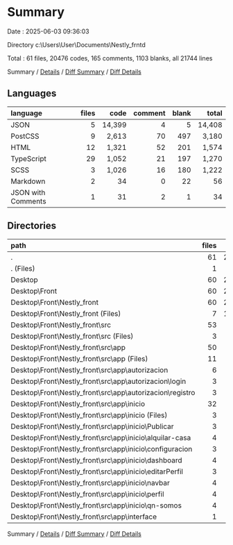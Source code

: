 # Summary

Date : 2025-06-03 09:36:03

Directory c:\\Users\\User\\Documents\\Nestly_frntd

Total : 61 files,  20476 codes, 165 comments, 1103 blanks, all 21744 lines

Summary / [Details](details.md) / [Diff Summary](diff.md) / [Diff Details](diff-details.md)

## Languages
| language | files | code | comment | blank | total |
| :--- | ---: | ---: | ---: | ---: | ---: |
| JSON | 5 | 14,399 | 4 | 5 | 14,408 |
| PostCSS | 9 | 2,613 | 70 | 497 | 3,180 |
| HTML | 12 | 1,321 | 52 | 201 | 1,574 |
| TypeScript | 29 | 1,052 | 21 | 197 | 1,270 |
| SCSS | 3 | 1,026 | 16 | 180 | 1,222 |
| Markdown | 2 | 34 | 0 | 22 | 56 |
| JSON with Comments | 1 | 31 | 2 | 1 | 34 |

## Directories
| path | files | code | comment | blank | total |
| :--- | ---: | ---: | ---: | ---: | ---: |
| . | 61 | 20,476 | 165 | 1,103 | 21,744 |
| . (Files) | 1 | 20 | 0 | 8 | 28 |
| Desktop | 60 | 20,456 | 165 | 1,095 | 21,716 |
| Desktop\\Front | 60 | 20,456 | 165 | 1,095 | 21,716 |
| Desktop\\Front\\Nestly_front | 60 | 20,456 | 165 | 1,095 | 21,716 |
| Desktop\\Front\\Nestly_front (Files) | 7 | 14,444 | 6 | 20 | 14,470 |
| Desktop\\Front\\Nestly_front\\src | 53 | 6,012 | 159 | 1,075 | 7,246 |
| Desktop\\Front\\Nestly_front\\src (Files) | 3 | 19 | 1 | 5 | 25 |
| Desktop\\Front\\Nestly_front\\src\\app | 50 | 5,993 | 158 | 1,070 | 7,221 |
| Desktop\\Front\\Nestly_front\\src\\app (Files) | 11 | 313 | 16 | 56 | 385 |
| Desktop\\Front\\Nestly_front\\src\\app\\autorizacion | 6 | 845 | 27 | 109 | 981 |
| Desktop\\Front\\Nestly_front\\src\\app\\autorizacion\\login | 3 | 348 | 15 | 47 | 410 |
| Desktop\\Front\\Nestly_front\\src\\app\\autorizacion\\registro | 3 | 497 | 12 | 62 | 571 |
| Desktop\\Front\\Nestly_front\\src\\app\\inicio | 32 | 4,835 | 115 | 902 | 5,852 |
| Desktop\\Front\\Nestly_front\\src\\app\\inicio (Files) | 3 | 55 | 1 | 9 | 65 |
| Desktop\\Front\\Nestly_front\\src\\app\\inicio\\Publicar | 3 | 596 | 29 | 75 | 700 |
| Desktop\\Front\\Nestly_front\\src\\app\\inicio\\alquilar-casa | 4 | 301 | 2 | 134 | 437 |
| Desktop\\Front\\Nestly_front\\src\\app\\inicio\\configuracion | 3 | 463 | 4 | 73 | 540 |
| Desktop\\Front\\Nestly_front\\src\\app\\inicio\\dashboard | 4 | 776 | 14 | 149 | 939 |
| Desktop\\Front\\Nestly_front\\src\\app\\inicio\\editarPerfil | 3 | 689 | 18 | 123 | 830 |
| Desktop\\Front\\Nestly_front\\src\\app\\inicio\\navbar | 4 | 312 | 11 | 69 | 392 |
| Desktop\\Front\\Nestly_front\\src\\app\\inicio\\perfil | 4 | 927 | 17 | 133 | 1,077 |
| Desktop\\Front\\Nestly_front\\src\\app\\inicio\\qn-somos | 4 | 716 | 19 | 137 | 872 |
| Desktop\\Front\\Nestly_front\\src\\app\\interface | 1 | 0 | 0 | 3 | 3 |

Summary / [Details](details.md) / [Diff Summary](diff.md) / [Diff Details](diff-details.md)